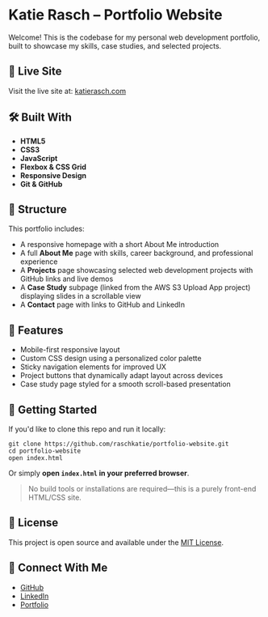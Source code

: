# Katie Rasch – Portfolio Website

Welcome! This is the codebase for my personal web development portfolio, built to showcase my skills, case studies, and selected projects.

## 🔗 Live Site

Visit the live site at: [katierasch.com](https://katierasch.com)

## 🛠️ Built With

- **HTML5**
- **CSS3**
- **JavaScript**
- **Flexbox & CSS Grid**
- **Responsive Design**
- **Git & GitHub**

## 📁 Structure

This portfolio includes:

- A responsive homepage with a short About Me introduction
- A full **About Me** page with skills, career background, and professional experience
- A **Projects** page showcasing selected web development projects with GitHub links and live demos
- A **Case Study** subpage (linked from the AWS S3 Upload App project) displaying slides in a scrollable view
- A **Contact** page with links to GitHub and LinkedIn

## 📸 Features

- Mobile-first responsive layout
- Custom CSS design using a personalized color palette
- Sticky navigation elements for improved UX
- Project buttons that dynamically adapt layout across devices
- Case study page styled for a smooth scroll-based presentation

## 🚀 Getting Started

If you'd like to clone this repo and run it locally:

    git clone https://github.com/raschkatie/portfolio-website.git
    cd portfolio-website
    open index.html

Or simply **open `index.html` in your preferred browser**.

> No build tools or installations are required—this is a purely front-end HTML/CSS site.

## 📄 License

This project is open source and available under the [MIT License](LICENSE).

## 👋 Connect With Me

- [GitHub](https://github.com/raschkatie)
- [LinkedIn](https://www.linkedin.com/in/katierasch/)
- [Portfolio](https://katierasch.com)

